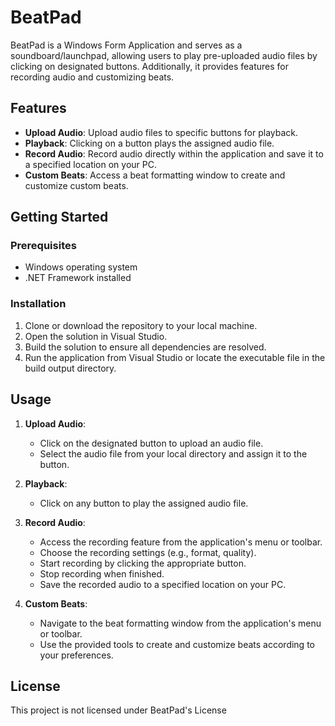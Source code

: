 # BeatPad

BeatPad is a Windows Form Application and serves as a soundboard/launchpad, allowing users to play pre-uploaded audio files by clicking on designated buttons. Additionally, it provides features for recording audio and customizing beats.

## Features

- **Upload Audio**: Upload audio files to specific buttons for playback.
- **Playback**: Clicking on a button plays the assigned audio file.
- **Record Audio**: Record audio directly within the application and save it to a specified location on your PC.
- **Custom Beats**: Access a beat formatting window to create and customize custom beats.

## Getting Started

### Prerequisites

- Windows operating system
- .NET Framework installed

### Installation

1. Clone or download the repository to your local machine.
2. Open the solution in Visual Studio.
3. Build the solution to ensure all dependencies are resolved.
4. Run the application from Visual Studio or locate the executable file in the build output directory.

## Usage

1. **Upload Audio**:
   - Click on the designated button to upload an audio file.
   - Select the audio file from your local directory and assign it to the button.

2. **Playback**:
   - Click on any button to play the assigned audio file.

3. **Record Audio**:
   - Access the recording feature from the application's menu or toolbar.
   - Choose the recording settings (e.g., format, quality).
   - Start recording by clicking the appropriate button.
   - Stop recording when finished.
   - Save the recorded audio to a specified location on your PC.

4. **Custom Beats**:
   - Navigate to the beat formatting window from the application's menu or toolbar.
   - Use the provided tools to create and customize beats according to your preferences.

## License

This project is not licensed under BeatPad's License
